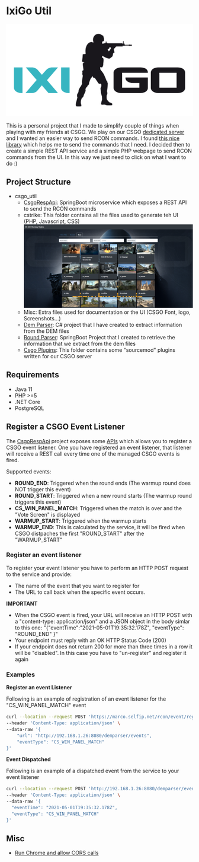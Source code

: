 # IxiGo Util

![Rcon UI](./misc/pictures/ixigo-logo.png)

This is a personal project that I made to simplify couple of things when playing with my friends at CSGO. We play on our CSGO [dedicated server](https://github.com/marcosolina/ixi_go) and I wanted an easier way to send RCON commands. I found [this nice library](https://github.com/Kronos666/rkon-core) which helps me to send the commands that I need. I decided then to create a simple REST API service and a simple PHP webpage to send RCON commands from the UI. In this way we just need to click on what I want to do :)

## Project Structure

- csgo_util
  - [CsgoRespApi](https://github.com/marcosolina/csgo_util/tree/main/CsgoRestApi): SpringBoot microservice which exposes a REST API to send the RCON commands
  - cstrike: This folder contains all the files used to generate teh UI (PHP, Javascript, CSS)
  ![Rcon UI](./misc/pictures/rconui.png)
  - Misc: Extra files used for documentation or the UI (CSGO Font, logo, Screenshots...)
  - [Dem Parser](https://github.com/marcosolina/csgo_util/tree/main/DemParser): C# project that I have created to extract information from the DEM files
  - [Round Parser](https://github.com/marcosolina/csgo_util/tree/main/RoundParser): SpringBoot Project that I created to retrieve the information that we extract from the dem files
  - [Csgo Plugins](https://github.com/marcosolina/csgo_util/tree/main/CsgoPlugins): This folder contains some "sourcemod" plugins written for our CSGO server

## Requirements

- Java 11
- PHP >=5
- .NET Core
- PostgreSQL

## Register a CSGO Event Listener

The [CsgoRespApi](https://github.com/marcosolina/csgo_util/tree/main/CsgoRestApi) project exposes some [APIs](https://marco.selfip.net/rcon/swagger-ui.html#/events) which allows you to register a CSGO event listener. One you have registered an event listener, that listener will receive a REST call every time one of the managed CSGO events is fired.

Supported events:

- **ROUND_END**: Triggered when the round ends (The warmup round does NOT trigger this event)
- **ROUND_START**: Triggered when a new round starts (The warmup round triggers this event)
- **CS_WIN_PANEL_MATCH**: Triggered when the match is over and the "Vote Screen" is displayed
- **WARMUP_START**: Triggered when the warmup starts
- **WARMUP_END**: This is calculated by the service, it will be fired when CSGO distpaches the first "ROUND_START" after the "WARMUP_START"

### Register an event listener

To register your event listener you have to perform an HTTP POST request to the service and provide:

- The name of the event that you want to register for
- The URL to call back when the specific event occurs.

**IMPORTANT**

- When the CSGO event is fired, your URL will receive an HTTP POST with a "content-type: application/json" and a JSON object in the body simlar to this one: "{"eventTime":"2021-05-01T19:35:32.178Z", "eventType": "ROUND_END" }"
- Your endpoint must reply with an OK HTTP Status Code (200)
- If your endpoint does not return 200 for more than three times in a row it will be "disabled". In this case you have to "un-register" and register it again

### **Examples**

**Register an event Listener**

Following is an example of registration of an event listener for the "CS_WIN_PANEL_MATCH" event

~~~~bash
curl --location --request POST 'https://marco.selfip.net/rcon/event/register' \
--header 'Content-Type: application/json' \
--data-raw '{
    "url": "http://192.168.1.26:8080/demparser/events",
    "eventType": "CS_WIN_PANEL_MATCH"
}'
~~~~

**Event Dispatched**

Following is an example of a dispatched event from the service to your event listener

~~~~bash
curl --location --request POST 'http://192.168.1.26:8080/demparser/events' \
--header 'Content-Type: application/json' \
--data-raw '{
  "eventTime": "2021-05-01T19:35:32.178Z",
  "eventType": "CS_WIN_PANEL_MATCH"
}'
~~~~

## Misc

- [Run Chrome and allow CORS calls](https://stackoverflow.com/questions/3102819/disable-same-origin-policy-in-chrome)
